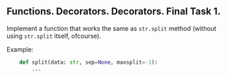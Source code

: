 ## Functions. Decorators. Decorators. Final Task 1.

Implement a function that works the same as `str.split` method
(without using `str.split` itself, ofcourse).

Example:
```python
    def split(data: str, sep=None, maxsplit=-1):
        ...

